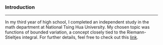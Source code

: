 ### Introduction
----------------

In my third year of high school, I completed an independent study in the math department at National Tsing Hua University. My chosen topic was functions of bounded variation, a concept closely tied to the Riemann-Stieltjes integral. For further details, feel free to check out this [link](/docs/bvfunctions.pdf).